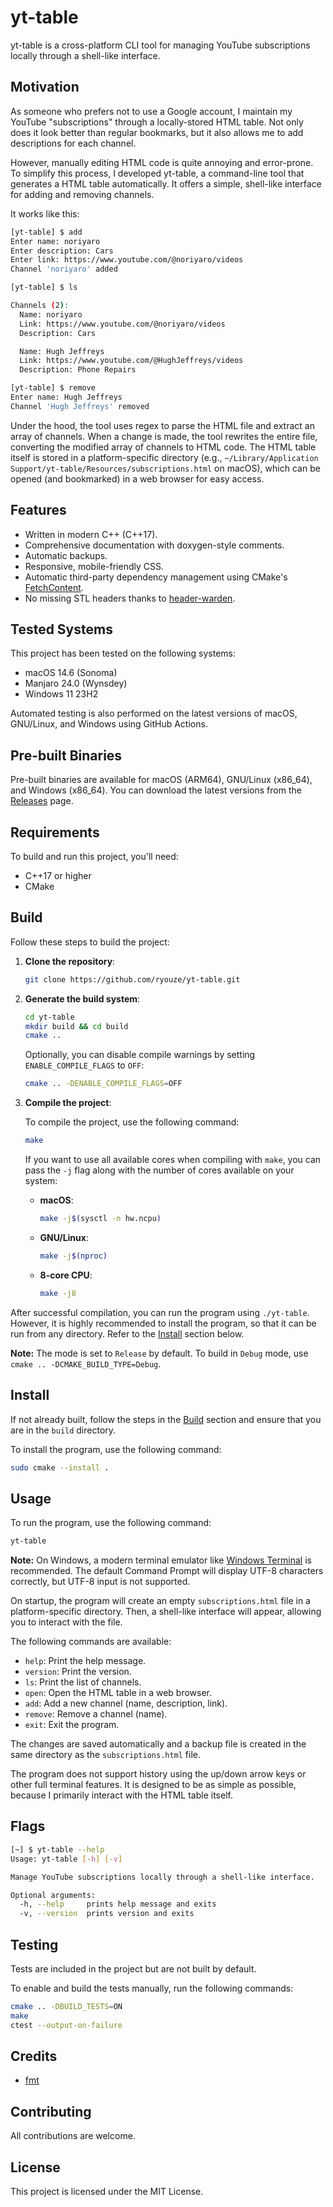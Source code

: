 # yt-table

yt-table is a cross-platform CLI tool for managing YouTube subscriptions locally through a shell-like interface.


## Motivation

As someone who prefers not to use a Google account, I maintain my YouTube "subscriptions" through a locally-stored HTML table. Not only does it look better than regular bookmarks, but it also allows me to add descriptions for each channel.

However, manually editing HTML code is quite annoying and error-prone. To simplify this process, I developed yt-table, a command-line tool that generates a HTML table automatically. It offers a simple, shell-like interface for adding and removing channels.

It works like this:

```sh
[yt-table] $ add
Enter name: noriyaro
Enter description: Cars
Enter link: https://www.youtube.com/@noriyaro/videos
Channel 'noriyaro' added
```

```sh
[yt-table] $ ls

Channels (2):
  Name: noriyaro
  Link: https://www.youtube.com/@noriyaro/videos
  Description: Cars

  Name: Hugh Jeffreys
  Link: https://www.youtube.com/@HughJeffreys/videos
  Description: Phone Repairs
```

```sh
[yt-table] $ remove
Enter name: Hugh Jeffreys
Channel 'Hugh Jeffreys' removed
```

Under the hood, the tool uses regex to parse the HTML file and extract an array of channels. When a change is made, the tool rewrites the entire file, converting the modified array of channels to HTML code. The HTML table itself is stored in a platform-specific directory (e.g., `~/Library/Application Support/yt-table/Resources/subscriptions.html` on macOS), which can be opened (and bookmarked) in a web browser for easy access.


## Features

- Written in modern C++ (C++17).
- Comprehensive documentation with doxygen-style comments.
- Automatic backups.
- Responsive, mobile-friendly CSS.
- Automatic third-party dependency management using CMake's [FetchContent](https://www.foonathan.net/2022/06/cmake-fetchcontent/).
- No missing STL headers thanks to [header-warden](https://github.com/ryouze/header-warden).


## Tested Systems

This project has been tested on the following systems:

- macOS 14.6 (Sonoma)
- Manjaro 24.0 (Wynsdey)
- Windows 11 23H2

Automated testing is also performed on the latest versions of macOS, GNU/Linux, and Windows using GitHub Actions.


## Pre-built Binaries

Pre-built binaries are available for macOS (ARM64), GNU/Linux (x86_64), and Windows (x86_64). You can download the latest versions from the [Releases](../../releases) page.


## Requirements

To build and run this project, you'll need:

- C++17 or higher
- CMake


## Build

Follow these steps to build the project:

1. **Clone the repository**:

    ```sh
    git clone https://github.com/ryouze/yt-table.git
    ```

2. **Generate the build system**:

    ```sh
    cd yt-table
    mkdir build && cd build
    cmake ..
    ```

    Optionally, you can disable compile warnings by setting `ENABLE_COMPILE_FLAGS` to `OFF`:

    ```sh
    cmake .. -DENABLE_COMPILE_FLAGS=OFF
    ```

3. **Compile the project**:

    To compile the project, use the following command:

    ```sh
    make
    ```

    If you want to use all available cores when compiling with `make`, you can pass the `-j` flag along with the number of cores available on your system:

    - **macOS**:

      ```sh
      make -j$(sysctl -n hw.ncpu)
      ```

    - **GNU/Linux**:

      ```sh
      make -j$(nproc)
      ```

    - **8-core CPU**:

      ```sh
      make -j8
      ```

After successful compilation, you can run the program using `./yt-table`. However, it is highly recommended to install the program, so that it can be run from any directory. Refer to the [Install](#install) section below.

**Note:** The mode is set to `Release` by default. To build in `Debug` mode, use `cmake .. -DCMAKE_BUILD_TYPE=Debug`.


## Install

If not already built, follow the steps in the [Build](#build) section and ensure that you are in the `build` directory.

To install the program, use the following command:

```sh
sudo cmake --install .
```


## Usage

To run the program, use the following command:

```sh
yt-table
```

**Note:** On Windows, a modern terminal emulator like [Windows Terminal](https://github.com/microsoft/terminal) is recommended. The default Command Prompt will display UTF-8 characters correctly, but UTF-8 input is not supported.

On startup, the program will create an empty `subscriptions.html` file in a platform-specific directory. Then, a shell-like interface will appear, allowing you to interact with the file.

The following commands are available:

- `help`: Print the help message.
- `version`: Print the version.
- `ls`: Print the list of channels.
- `open`: Open the HTML table in a web browser.
- `add`: Add a new channel (name, description, link).
- `remove`: Remove a channel (name).
- `exit`: Exit the program.

The changes are saved automatically and a backup file is created in the same directory as the `subscriptions.html` file.

The program does not support history using the up/down arrow keys or other full terminal features. It is designed to be as simple as possible, because I primarily interact with the HTML table itself.


## Flags

```sh
[~] $ yt-table --help
Usage: yt-table [-h] [-v]

Manage YouTube subscriptions locally through a shell-like interface.

Optional arguments:
  -h, --help     prints help message and exits
  -v, --version  prints version and exits
```


## Testing

Tests are included in the project but are not built by default.

To enable and build the tests manually, run the following commands:

```sh
cmake .. -DBUILD_TESTS=ON
make
ctest --output-on-failure
```


## Credits

- [fmt](https://github.com/fmtlib/fmt)


## Contributing

All contributions are welcome.


## License

This project is licensed under the MIT License.
